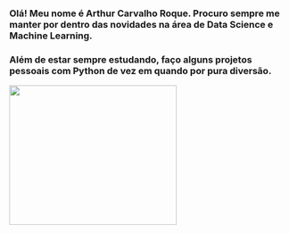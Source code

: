 ### Olá! Meu nome é Arthur Carvalho Roque. Procuro sempre me manter por dentro das novidades na área de Data Science e Machine Learning. 

### Além de estar sempre estudando, faço alguns  projetos pessoais com Python de vez em quando por pura diversão. 

   <img src="https://i.pinimg.com/originals/91/16/8b/91168b4873f6659b3e9fdfe4b89cd864.gif" width="300" height="250">
<!---
ArthurRoque/ArthurRoque is a ✨ special ✨ repository because its `README.md` (this file) appears on your GitHub profile.
You can click the Preview link to take a look at your changes.
--->

